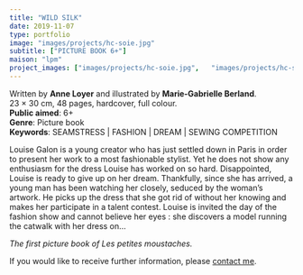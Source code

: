 ```yaml
---
title: "WILD SILK"
date: 2019-11-07
type: portfolio
image: "images/projects/hc-soie.jpg"
subtitle: ["PICTURE BOOK 6+"]
maison: "lpm"
project_images: ["images/projects/hc-soie.jpg",   "images/projects/hc-soie-dp.jpg", "images/projects/hc-soie-dp2", "images/projects/hc-soie-dp3"]
---
```


Written by **Anne Loyer** and illustrated by **Marie-Gabrielle Berland**.   
23 × 30 cm, 48 pages, hardcover, full colour.   
**Public aimed**: 6+   
**Genre**: Picture book      
**Keywords**: SEAMSTRESS | FASHION | DREAM | SEWING COMPETITION


Louise Galon is a young creator who has just settled down in Paris in order to present her work to a most fashionable stylist. Yet he does not show any enthusiasm for the dress Louise has worked on so hard. Disappointed, Louise is ready to give up on her dream.
Thankfully, since she has arrived, a young man has been watching her closely, seduced by the woman’s artwork. He picks up the dress that she got rid of without her knowing and makes her participate in a talent contest. Louise is invited the day of the fashion show and cannot believe her eyes : she discovers a model running the catwalk with her dress on…   



*The first picture book of Les petites moustaches.*      





If you would like to receive further information, please [contact me](mailto:melanie.guillaumin.edition@gmail.com).


